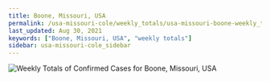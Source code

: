 ```yaml
---
title: Boone, Missouri, USA
permalink: /usa-missouri-cole/weekly_totals/usa-missouri-boone-weekly_totals.html
last_updated: Aug 30, 2021
keywords: ["Boone, Missouri, USA", "weekly totals"]
sidebar: usa-missouri-cole_sidebar
---
```


![Weekly Totals of Confirmed Cases for Boone, Missouri, USA](/covid_tracker/images/graphs/usa-missouri-boone-weekly_totals_graph.png)
